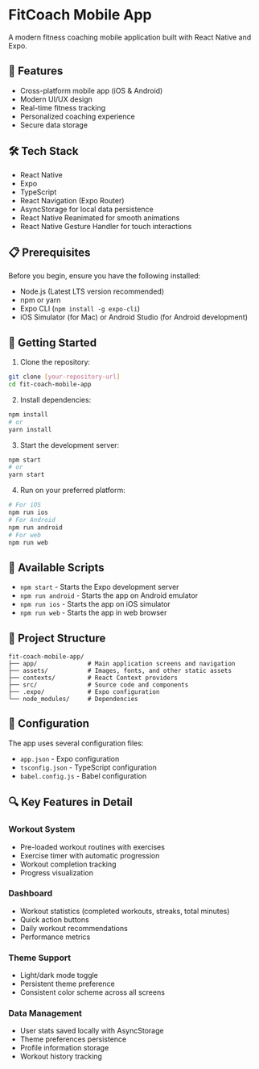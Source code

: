 # FitCoach Mobile App

A modern fitness coaching mobile application built with React Native and Expo.

## 🚀 Features

- Cross-platform mobile app (iOS & Android)
- Modern UI/UX design
- Real-time fitness tracking
- Personalized coaching experience
- Secure data storage

## 🛠️ Tech Stack

- React Native
- Expo
- TypeScript
- React Navigation (Expo Router)
- AsyncStorage for local data persistence
- React Native Reanimated for smooth animations
- React Native Gesture Handler for touch interactions

## 📋 Prerequisites

Before you begin, ensure you have the following installed:
- Node.js (Latest LTS version recommended)
- npm or yarn
- Expo CLI (`npm install -g expo-cli`)
- iOS Simulator (for Mac) or Android Studio (for Android development)

## 🚀 Getting Started

1. Clone the repository:
```bash
git clone [your-repository-url]
cd fit-coach-mobile-app
```

2. Install dependencies:
```bash
npm install
# or
yarn install
```

3. Start the development server:
```bash
npm start
# or
yarn start
```

4. Run on your preferred platform:
```bash
# For iOS
npm run ios
# For Android
npm run android
# For web
npm run web
```

## 📱 Available Scripts

- `npm start` - Starts the Expo development server
- `npm run android` - Starts the app on Android emulator
- `npm run ios` - Starts the app on iOS simulator
- `npm run web` - Starts the app in web browser

## 📁 Project Structure

```
fit-coach-mobile-app/
├── app/              # Main application screens and navigation
├── assets/           # Images, fonts, and other static assets
├── contexts/         # React Context providers
├── src/              # Source code and components
├── .expo/            # Expo configuration
└── node_modules/     # Dependencies
```

## 🔧 Configuration

The app uses several configuration files:
- `app.json` - Expo configuration
- `tsconfig.json` - TypeScript configuration
- `babel.config.js` - Babel configuration

## 🔍 Key Features in Detail

### Workout System
- Pre-loaded workout routines with exercises
- Exercise timer with automatic progression
- Workout completion tracking
- Progress visualization

### Dashboard
- Workout statistics (completed workouts, streaks, total minutes)
- Quick action buttons
- Daily workout recommendations
- Performance metrics

### Theme Support
- Light/dark mode toggle
- Persistent theme preference
- Consistent color scheme across all screens

### Data Management
- User stats saved locally with AsyncStorage
- Theme preferences persistence
- Profile information storage
- Workout history tracking
